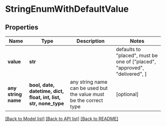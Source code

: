 # StringEnumWithDefaultValue


## Properties
Name | Type | Description | Notes
------------ | ------------- | ------------- | -------------
**value** | **str** |  | defaults to "placed",  must be one of ["placed", "approved", "delivered", ]
**any string name** | **bool, date, datetime, dict, float, int, list, str, none_type** | any string name can be used but the value must be the correct type | [optional]

[[Back to Model list]](../README.md#documentation-for-models) [[Back to API list]](../README.md#documentation-for-api-endpoints) [[Back to README]](../README.md)


